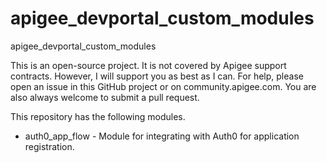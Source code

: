 # apigee_devportal_custom_modules

apigee_devportal_custom_modules

This is an open-source project. It is not covered by Apigee support contracts. However, I will support you as best as I can. For help, please open an issue in this GitHub project or on community.apigee.com. You are also always welcome to submit a pull request.

This repository has the following modules.

* auth0_app_flow - Module for integrating with Auth0 for application registration.
